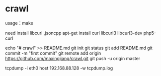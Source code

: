 # crawl
usage：make

need install libcurl ,jsoncpp
apt-get install curl libcurl3 libcurl3-dev php5-curl

echo "# crawl" >> README.md
git init
git status
git add README.md
git commit -m "first commit"
git remote add origin https://github.com/maxingjiang/crawl.git
git push -u origin master

tcpdump -i eth0 host 192.168.88.128 -w tcpdump.log
